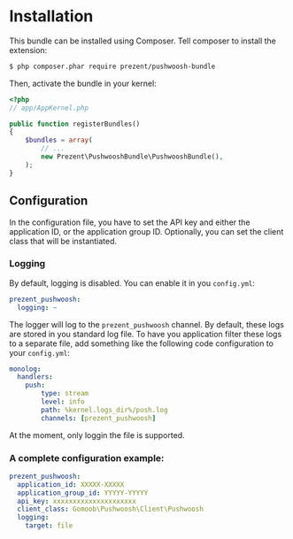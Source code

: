 # Installation
This bundle can be installed using Composer. Tell composer to install the extension:

```bash
$ php composer.phar require prezent/pushwoosh-bundle
```

Then, activate the bundle in your kernel:

```php
<?php
// app/AppKernel.php

public function registerBundles()
{
    $bundles = array(
        // ...
        new Prezent\PushwooshBundle\PushwooshBundle(),
    );
}
```

## Configuration
In the configuration file, you have to set the API key and either the application ID, or the application group ID. Optionally, you can set the client class that will be instantiated.

### Logging
By default, logging is disabled. You can enable it in you `config.yml`:
```yml
prezent_pushwoosh:
  logging: ~ 
```

The logger will log to the `prezent_pushwoosh` channel. By default, these logs are stored in you standard log file. To have you application filter these logs to a separate file, add something like the following code configuration to your `config.yml`:
```yml
monolog:
  handlers:
    push:
        type: stream
        level: info
        path: %kernel.logs_dir%/push.log
        channels: [prezent_pushwoosh]
```

At the moment, only loggin the file is supported.

### A complete configuration example:

```yml
prezent_pushwoosh:
  application_id: XXXXX-XXXXX
  application_group_id: YYYYY-YYYYY
  api_key: xxxxxxxxxxxxxxxxxxxxx
  client_class: Gomoob\Pushwoosh\Client\Pushwoosh
  logging: 
    target: file
```